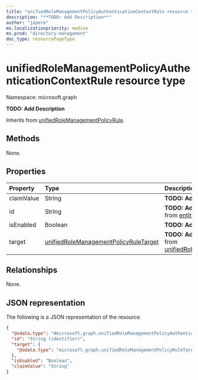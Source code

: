 ```yaml
---
title: "unifiedRoleManagementPolicyAuthenticationContextRule resource type"
description: "**TODO: Add Description**"
author: "japere"
ms.localizationpriority: medium
ms.prod: "directory-management"
doc_type: resourcePageType
---
```


# unifiedRoleManagementPolicyAuthenticationContextRule resource type

Namespace: microsoft.graph



**TODO: Add Description**


Inherits from [unifiedRoleManagementPolicyRule](../resources/unifiedrolemanagementpolicyrule.md).

## Methods

None. 

<!--
|Method|Return type|Description|
|:---|:---|:---|
|[List unifiedRoleManagementPolicyAuthenticationContextRules](../api/unifiedrolemanagementpolicyauthenticationcontextrule-list.md)|[unifiedRoleManagementPolicyAuthenticationContextRule](../resources/unifiedrolemanagementpolicyauthenticationcontextrule.md) collection|Get a list of the [unifiedRoleManagementPolicyAuthenticationContextRule](../resources/unifiedrolemanagementpolicyauthenticationcontextrule.md) objects and their properties.|
|[Get unifiedRoleManagementPolicyAuthenticationContextRule](../api/unifiedrolemanagementpolicyauthenticationcontextrule-get.md)|[unifiedRoleManagementPolicyAuthenticationContextRule](../resources/unifiedrolemanagementpolicyauthenticationcontextrule.md)|Read the properties and relationships of an [unifiedRoleManagementPolicyAuthenticationContextRule](../resources/unifiedrolemanagementpolicyauthenticationcontextrule.md) object.|
|[Update unifiedRoleManagementPolicyAuthenticationContextRule](../api/unifiedrolemanagementpolicyauthenticationcontextrule-update.md)|[unifiedRoleManagementPolicyAuthenticationContextRule](../resources/unifiedrolemanagementpolicyauthenticationcontextrule.md)|Update the properties of an [unifiedRoleManagementPolicyAuthenticationContextRule](../resources/unifiedrolemanagementpolicyauthenticationcontextrule.md) object.|
|[Delete unifiedRoleManagementPolicyAuthenticationContextRule](../api/unifiedrolemanagementpolicyauthenticationcontextrule-delete.md)|None|Deletes an [unifiedRoleManagementPolicyAuthenticationContextRule](../resources/unifiedrolemanagementpolicyauthenticationcontextrule.md) object.|
-->

## Properties
|Property|Type|Description|
|:---|:---|:---|
|claimValue|String|**TODO: Add Description**|
|id|String|**TODO: Add Description** Inherited from [entity](../resources/entity.md).|
|isEnabled|Boolean|**TODO: Add Description**|
|target|[unifiedRoleManagementPolicyRuleTarget](../resources/unifiedrolemanagementpolicyruletarget.md)|**TODO: Add Description** Inherited from [unifiedRoleManagementPolicyRule](../resources/unifiedrolemanagementpolicyrule.md).|

## Relationships
None.

## JSON representation
The following is a JSON representation of the resource.
<!-- {
  "blockType": "resource",
  "keyProperty": "id",
  "@odata.type": "microsoft.graph.unifiedRoleManagementPolicyAuthenticationContextRule",
  "baseType": "microsoft.graph.unifiedRoleManagementPolicyRule",
  "openType": false
}
-->
``` json
{
  "@odata.type": "#microsoft.graph.unifiedRoleManagementPolicyAuthenticationContextRule",
  "id": "String (identifier)",
  "target": {
    "@odata.type": "microsoft.graph.unifiedRoleManagementPolicyRuleTarget"
  },
  "isEnabled": "Boolean",
  "claimValue": "String"
}
```

